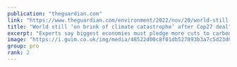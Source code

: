 ```yaml
---
publication: "theguardian.com"
link: "https://www.theguardian.com/environment/2022/nov/20/world-still-on-brink-of-climate-catastrophe-after-cop27-deal"
title: "World still ‘on brink of climate catastrophe’ after Cop27 deal"
excerpt: "Experts say biggest economies must pledge more cuts to carbon emissions but hail agreement to set up loss and damage fund"
image: "https://i.guim.co.uk/img/media/48522d00c8f01db527893b3a7c5d23d04c357694/0_0_4774_2864/master/4774.jpg?width=1200&height=630&quality=85&auto=format&fit=crop&overlay-align=bottom%2Cleft&overlay-width=100p&overlay-base64=L2ltZy9zdGF0aWMvb3ZlcmxheXMvdGctZGVmYXVsdC5wbmc&enable=upscale&s=5ddbe4d3bc3c8740ebc51a339ebc112e"
group: pro
rank: 2
---
```

